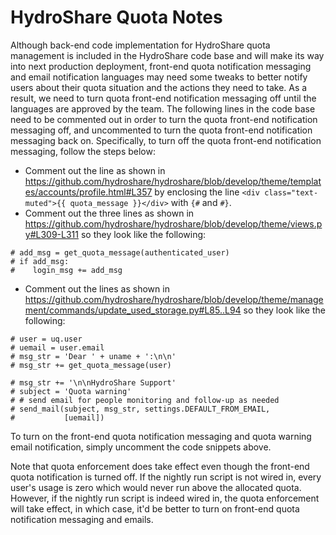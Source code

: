 # HydroShare Quota Notes #

<!-- TODO 5228 -->

Although back-end code implementation for HydroShare quota management is included in the HydroShare code base and will make its way into next production deployment, front-end quota notification messaging and email notification languages may need some tweaks to better notify users about their quota situation and the actions they need to take. As a result, we need to turn quota front-end notification messaging off until the languages are approved by the team. The following lines in the code base need to be commented out in order to turn the quota front-end notification messaging off, and uncommented to turn the quota front-end notification messaging back on. Specifically, to turn off the quota front-end notification messaging, follow the steps below:

- Comment out the line as shown in https://github.com/hydroshare/hydroshare/blob/develop/theme/templates/accounts/profile.html#L357 by enclosing the line ```<div class="text-muted">{{ quota_message }}</div>``` with ```{#``` and ```#}```.
- Comment out the three lines as shown in https://github.com/hydroshare/hydroshare/blob/develop/theme/views.py#L309-L311 so they look like the following:
```
# add_msg = get_quota_message(authenticated_user)
# if add_msg:
#    login_msg += add_msg
```  
- Comment out the lines as shown in https://github.com/hydroshare/hydroshare/blob/develop/theme/management/commands/update_used_storage.py#L85..L94 so they look like the following:
```
# user = uq.user
# uemail = user.email
# msg_str = 'Dear ' + uname + ':\n\n'
# msg_str += get_quota_message(user)

# msg_str += '\n\nHydroShare Support'
# subject = 'Quota warning'
# # send email for people monitoring and follow-up as needed
# send_mail(subject, msg_str, settings.DEFAULT_FROM_EMAIL,
#           [uemail])
```

To turn on the front-end quota notification messaging and quota warning email notification, simply uncomment the code snippets above.

Note that quota enforcement does take effect even though the front-end quota notification is turned off. If the nightly run script is not wired in, every user's usage is zero which would never run above the allocated quota. However, if the nightly run script is indeed wired in, the quota enforcement will take effect, in which case, it'd be better to turn on front-end quota notification messaging and emails.
